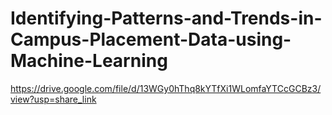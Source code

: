 # Identifying-Patterns-and-Trends-in-Campus-Placement-Data-using-Machine-Learning
https://drive.google.com/file/d/13WGy0hThq8kYTfXi1WLomfaYTCcGCBz3/view?usp=share_link
